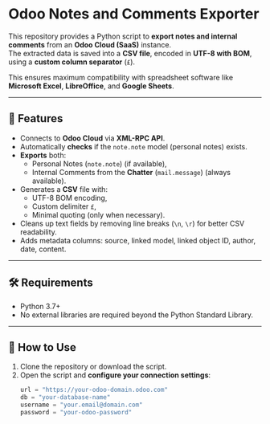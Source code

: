 # Odoo Notes and Comments Exporter

This repository provides a Python script to **export notes and internal comments** from an **Odoo Cloud (SaaS)** instance.  
The extracted data is saved into a **CSV file**, encoded in **UTF-8 with BOM**, using a **custom column separator** (`£`).

This ensures maximum compatibility with spreadsheet software like **Microsoft Excel**, **LibreOffice**, and **Google Sheets**.

---

## 📌 Features

- Connects to **Odoo Cloud** via **XML-RPC API**.
- Automatically **checks** if the `note.note` model (personal notes) exists.
- **Exports** both:
  - Personal Notes (`note.note`) (if available),
  - Internal Comments from the **Chatter** (`mail.message`) (always available).
- Generates a **CSV** file with:
  - UTF-8 BOM encoding,
  - Custom delimiter `£`,
  - Minimal quoting (only when necessary).
- Cleans up text fields by removing line breaks (`\n`, `\r`) for better CSV readability.
- Adds metadata columns: source, linked model, linked object ID, author, date, content.

---

## 🛠 Requirements

- Python 3.7+
- No external libraries are required beyond the Python Standard Library.

---

## 🚀 How to Use

1. Clone the repository or download the script.
2. Open the script and **configure your connection settings**:
   ```python
   url = "https://your-odoo-domain.odoo.com"
   db = "your-database-name"
   username = "your.email@domain.com"
   password = "your-odoo-password"
